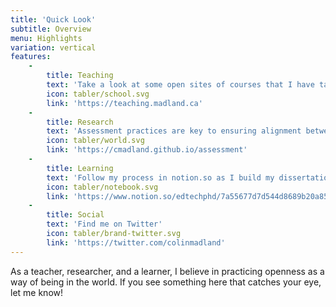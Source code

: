 ```yaml
---
title: 'Quick Look'
subtitle: Overview
menu: Highlights
variation: vertical
features:
    -
        title: Teaching
        text: 'Take a look at some open sites of courses that I have taught.'
        icon: tabler/school.svg
        link: 'https://teaching.madland.ca'
    -
        title: Research
        text: 'Assessment practices are key to ensuring alignment between online higher education and an increasingly digital global society.'
        icon: tabler/world.svg
        link: 'https://cmadland.github.io/assessment'
    -
        title: Learning
        text: 'Follow my process in notion.so as I build my dissertation.'
        icon: tabler/notebook.svg
        link: 'https://www.notion.so/edtechphd/7a55677d7d544d8689b20a85493f982b?v=99b42da027324ab580d1ba155896bca3'
    -
        title: Social
        text: 'Find me on Twitter'
        icon: tabler/brand-twitter.svg
        link: 'https://twitter.com/colinmadland'
---
```


As a teacher, researcher, and a learner, I believe in practicing openness as a way of being in the world. If you see something here that catches your eye, let me know!
